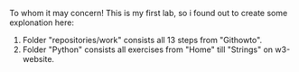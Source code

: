 To whom it may concern! This is my first lab, so i found out to create some explonation here:

1. Folder "repositories/work" consists all 13 steps from "Githowto".
2. Folder "Python" consists all exercises from "Home" till "Strings" on w3-website.
